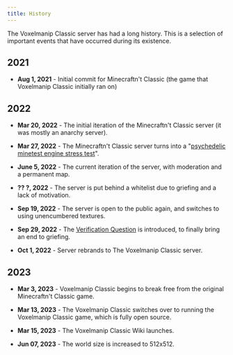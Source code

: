 ```yaml
---
title: History
---
```


The Voxelmanip Classic server has had a long history. This is a selection of important events that have occurred during its existence.

## 2021
- **Aug 1, 2021** - Initial commit for Minecraftn't Classic (the game that Voxelmanip Classic initially ran on)

## 2022
- **Mar 20, 2022** - The initial iteration of the Minecraftn't Classic server (it was mostly an anarchy server).

- **Mar 27, 2022** - The Minecraftn't Classic server turns into a "[psychedelic minetest engine stress test](https://cdn.discordapp.com/attachments/369122544273588226/957634383072858152/unknown.png)".

- **June 5, 2022** - The current iteration of the server, with moderation and a permanent map.

- **?? ?, 2022** - The server is put behind a whitelist due to griefing and a lack of motivation.

- **Sep 19, 2022** - The server is open to the public again, and switches to using unencumbered textures.

- **Sep 29, 2022** - The [Verification Question](Verification_Question) is introduced, to finally bring an end to griefing.

- **Oct 1, 2022** - Server rebrands to The Voxelmanip Classic server.

## 2023
- **Mar 3, 2023** - Voxelmanip Classic begins to break free from the original Minecraftn't Classic game.

- **Mar 13, 2023** - The Voxelmanip Classic switches over to running the Voxelmanip Classic game, which is fully open source.

- **Mar 15, 2023** - The Voxelmanip Classic Wiki launches.

- **Jun 07, 2023** - The world size is increased to 512x512.
